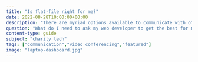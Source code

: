 ```yaml
---
title: "Is flat-file right for me?"
date: 2022-08-28T10:00:00+00:00
description: "There are myriad options available to communicate with others - one on one or in a group. Here I go over some of the options."
question: "What do I need to ask my web developer to get the best for my charity website?"
content-type: guide
subject: "charity tech"
tags: ["communication","video conferencing","featured"]
image: "laptop-dashboard.jpg"
---
```


